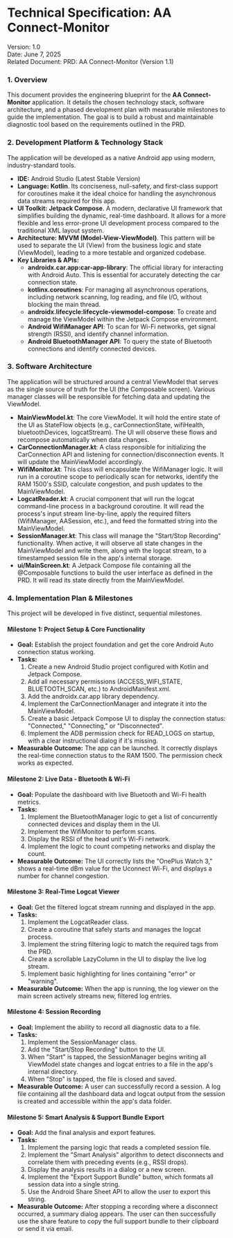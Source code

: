 # **Technical Specification: AA Connect-Monitor**

Version: 1.0  
Date: June 7, 2025  
Related Document: PRD: AA Connect-Monitor (Version 1.1)

### **1\. Overview**

This document provides the engineering blueprint for the **AA Connect-Monitor** application. It details the chosen technology stack, software architecture, and a phased development plan with measurable milestones to guide the implementation. The goal is to build a robust and maintainable diagnostic tool based on the requirements outlined in the PRD.

### **2\. Development Platform & Technology Stack**

The application will be developed as a native Android app using modern, industry-standard tools.

* **IDE:** Android Studio (Latest Stable Version)  
* **Language:** **Kotlin**. Its conciseness, null-safety, and first-class support for coroutines make it the ideal choice for handling the asynchronous data streams required for this app.  
* **UI Toolkit:** **Jetpack Compose**. A modern, declarative UI framework that simplifies building the dynamic, real-time dashboard. It allows for a more flexible and less error-prone UI development process compared to the traditional XML layout system.  
* **Architecture:** **MVVM (Model-View-ViewModel)**. This pattern will be used to separate the UI (View) from the business logic and state (ViewModel), leading to a more testable and organized codebase.  
* **Key Libraries & APIs:**  
  * **androidx.car.app:car-app-library**: The official library for interacting with Android Auto. This is essential for accurately detecting the car connection state.  
  * **kotlinx.coroutines**: For managing all asynchronous operations, including network scanning, log reading, and file I/O, without blocking the main thread.  
  * **androidx.lifecycle:lifecycle-viewmodel-compose**: To create and manage the ViewModel within the Jetpack Compose environment.  
  * **Android WifiManager API**: To scan for Wi-Fi networks, get signal strength (RSSI), and identify channel information.  
  * **Android BluetoothManager API**: To query the state of Bluetooth connections and identify connected devices.

### **3\. Software Architecture**

The application will be structured around a central ViewModel that serves as the single source of truth for the UI (the Composable screen). Various manager classes will be responsible for fetching data and updating the ViewModel.

* **MainViewModel.kt**: The core ViewModel. It will hold the entire state of the UI as StateFlow objects (e.g., carConnectionState, wifiHealth, bluetoothDevices, logcatStream). The UI will observe these flows and recompose automatically when data changes.  
* **CarConnectionManager.kt**: A class responsible for initializing the CarConnection API and listening for connection/disconnection events. It will update the MainViewModel accordingly.  
* **WifiMonitor.kt**: This class will encapsulate the WifiManager logic. It will run in a coroutine scope to periodically scan for networks, identify the RAM 1500's SSID, calculate congestion, and push updates to the MainViewModel.  
* **LogcatReader.kt**: A crucial component that will run the logcat command-line process in a background coroutine. It will read the process's input stream line-by-line, apply the required filters (WifiManager, AASession, etc.), and feed the formatted string into the MainViewModel.  
* **SessionManager.kt**: This class will manage the "Start/Stop Recording" functionality. When active, it will observe all state changes in the MainViewModel and write them, along with the logcat stream, to a timestamped session file in the app's internal storage.  
* **ui/MainScreen.kt**: A Jetpack Compose file containing all the @Composable functions to build the user interface as defined in the PRD. It will read its state directly from the MainViewModel.

### **4\. Implementation Plan & Milestones**

This project will be developed in five distinct, sequential milestones.

#### **Milestone 1: Project Setup & Core Functionality**

* **Goal:** Establish the project foundation and get the core Android Auto connection status working.  
* **Tasks:**  
  1. Create a new Android Studio project configured with Kotlin and Jetpack Compose.  
  2. Add all necessary permissions (ACCESS\_WIFI\_STATE, BLUETOOTH\_SCAN, etc.) to AndroidManifest.xml.  
  3. Add the androidx.car.app library dependency.  
  4. Implement the CarConnectionManager and integrate it into the MainViewModel.  
  5. Create a basic Jetpack Compose UI to display the connection status: "Connected," "Connecting," or "Disconnected".  
  6. Implement the ADB permission check for READ\_LOGS on startup, with a clear instructional dialog if it's missing.  
* **Measurable Outcome:** The app can be launched. It correctly displays the real-time connection status to the RAM 1500\. The permission check works as expected.

#### **Milestone 2: Live Data \- Bluetooth & Wi-Fi**

* **Goal:** Populate the dashboard with live Bluetooth and Wi-Fi health metrics.  
* **Tasks:**  
  1. Implement the BluetoothManager logic to get a list of concurrently connected devices and display them in the UI.  
  2. Implement the WifiMonitor to perform scans.  
  3. Display the RSSI of the head unit's Wi-Fi network.  
  4. Implement the logic to count competing networks and display the count.  
* **Measurable Outcome:** The UI correctly lists the "OnePlus Watch 3," shows a real-time dBm value for the Uconnect Wi-Fi, and displays a number for channel congestion.

#### **Milestone 3: Real-Time Logcat Viewer**

* **Goal:** Get the filtered logcat stream running and displayed in the app.  
* **Tasks:**  
  1. Implement the LogcatReader class.  
  2. Create a coroutine that safely starts and manages the logcat process.  
  3. Implement the string filtering logic to match the required tags from the PRD.  
  4. Create a scrollable LazyColumn in the UI to display the live log stream.  
  5. Implement basic highlighting for lines containing "error" or "warning".  
* **Measurable Outcome:** When the app is running, the log viewer on the main screen actively streams new, filtered log entries.

#### **Milestone 4: Session Recording**

* **Goal:** Implement the ability to record all diagnostic data to a file.  
* **Tasks:**  
  1. Implement the SessionManager class.  
  2. Add the "Start/Stop Recording" button to the UI.  
  3. When "Start" is tapped, the SessionManager begins writing all ViewModel state changes and logcat entries to a file in the app's internal directory.  
  4. When "Stop" is tapped, the file is closed and saved.  
* **Measurable Outcome:** A user can successfully record a session. A log file containing all the dashboard data and logcat output from the session is created and accessible within the app's data folder.

#### **Milestone 5: Smart Analysis & Support Bundle Export**

* **Goal:** Add the final analysis and export features.  
* **Tasks:**  
  1. Implement the parsing logic that reads a completed session file.  
  2. Implement the "Smart Analysis" algorithm to detect disconnects and correlate them with preceding events (e.g., RSSI drops).  
  3. Display the analysis results in a dialog or a new screen.  
  4. Implement the "Export Support Bundle" button, which formats all session data into a single string.  
  5. Use the Android Share Sheet API to allow the user to export this string.  
* **Measurable Outcome:** After stopping a recording where a disconnect occurred, a summary dialog appears. The user can then successfully use the share feature to copy the full support bundle to their clipboard or send it via email.